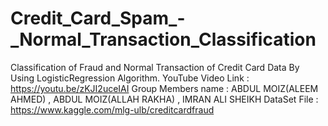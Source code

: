 # Credit_Card_Spam_-_Normal_Transaction_Classification
Classification of Fraud and Normal Transaction of Credit Card Data By Using LogisticRegression Algorithm.
YouTube Video Link : https://youtu.be/zKJI2uceIAI
Group Members name : ABDUL MOIZ(ALEEM AHMED) , ABDUL MOIZ(ALLAH RAKHA) , IMRAN ALI SHEIKH
DataSet File : https://www.kaggle.com/mlg-ulb/creditcardfraud

